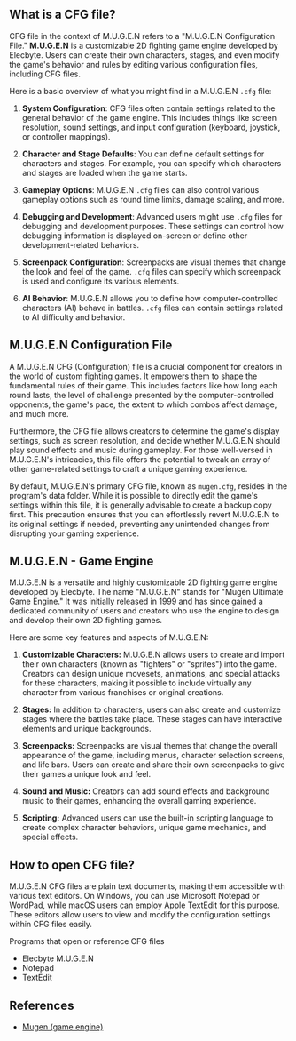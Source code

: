 ## What is a CFG file?

CFG file in the context of M.U.G.E.N refers to a "M.U.G.E.N Configuration File." **M.U.G.E.N** is a customizable 2D fighting game engine developed by Elecbyte. Users can create their own characters, stages, and even modify the game's behavior and rules by editing various configuration files, including CFG files.

Here is a basic overview of what you might find in a M.U.G.E.N `.cfg` file:

1.  **System Configuration**: CFG files often contain settings related to the general behavior of the game engine. This includes things like screen resolution, sound settings, and input configuration (keyboard, joystick, or controller mappings).
    
2.  **Character and Stage Defaults**: You can define default settings for characters and stages. For example, you can specify which characters and stages are loaded when the game starts.
    
3.  **Gameplay Options**: M.U.G.E.N `.cfg` files can also control various gameplay options such as round time limits, damage scaling, and more.
    
4.  **Debugging and Development**: Advanced users might use `.cfg` files for debugging and development purposes. These settings can control how debugging information is displayed on-screen or define other development-related behaviors.
    
5.  **Screenpack Configuration**: Screenpacks are visual themes that change the look and feel of the game. `.cfg` files can specify which screenpack is used and configure its various elements.
    
6.  **AI Behavior**: M.U.G.E.N allows you to define how computer-controlled characters (AI) behave in battles. `.cfg` files can contain settings related to AI difficulty and behavior.

## M.U.G.E.N Configuration File 

A M.U.G.E.N CFG (Configuration) file is a crucial component for creators in the world of custom fighting games. It empowers them to shape the fundamental rules of their game. This includes factors like how long each round lasts, the level of challenge presented by the computer-controlled opponents, the game's pace, the extent to which combos affect damage, and much more.

Furthermore, the CFG file allows creators to determine the game's display settings, such as screen resolution, and decide whether M.U.G.E.N should play sound effects and music during gameplay. For those well-versed in M.U.G.E.N's intricacies, this file offers the potential to tweak an array of other game-related settings to craft a unique gaming experience.

By default, M.U.G.E.N's primary CFG file, known as `mugen.cfg`, resides in the program's data folder. While it is possible to directly edit the game's settings within this file, it is generally advisable to create a backup copy first. This precaution ensures that you can effortlessly revert M.U.G.E.N to its original settings if needed, preventing any unintended changes from disrupting your gaming experience.

## M.U.G.E.N - Game Engine

M.U.G.E.N is a versatile and highly customizable 2D fighting game engine developed by Elecbyte. The name "M.U.G.E.N" stands for "Mugen Ultimate Game Engine." It was initially released in 1999 and has since gained a dedicated community of users and creators who use the engine to design and develop their own 2D fighting games.

Here are some key features and aspects of M.U.G.E.N:

1.  **Customizable Characters:** M.U.G.E.N allows users to create and import their own characters (known as "fighters" or "sprites") into the game. Creators can design unique movesets, animations, and special attacks for these characters, making it possible to include virtually any character from various franchises or original creations.
    
2.  **Stages:** In addition to characters, users can also create and customize stages where the battles take place. These stages can have interactive elements and unique backgrounds.
      
3.  **Screenpacks:** Screenpacks are visual themes that change the overall appearance of the game, including menus, character selection screens, and life bars. Users can create and share their own screenpacks to give their games a unique look and feel.
    
4.  **Sound and Music:** Creators can add sound effects and background music to their games, enhancing the overall gaming experience.
    
5.  **Scripting:** Advanced users can use the built-in scripting language to create complex character behaviors, unique game mechanics, and special effects.

## How to open CFG file?

M.U.G.E.N CFG files are plain text documents, making them accessible with various text editors. On Windows, you can use Microsoft Notepad or WordPad, while macOS users can employ Apple TextEdit for this purpose. These editors allow users to view and modify the configuration settings within CFG files easily.

Programs that open or reference CFG files

- Elecbyte M.U.G.E.N
- Notepad
- TextEdit

## References
* [Mugen (game engine)](https://en.wikipedia.org/wiki/Mugen_(game_engine))
